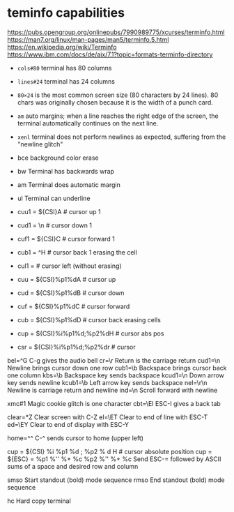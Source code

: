 # teminfo capabilities

https://pubs.opengroup.org/onlinepubs/7990989775/xcurses/terminfo.html
https://man7.org/linux/man-pages/man5/terminfo.5.html
https://en.wikipedia.org/wiki/Terminfo
https://www.ibm.com/docs/de/aix/7.1?topic=formats-terminfo-directory

- `cols#80` terminal has 80 columns
- `lines#24` terminal has 24 columns
- `80×24` is the most common screen size (80 characters by 24 lines). 80 chars was originally chosen because it is the width of a punch card.

- `am` auto margins; when a line reaches the right edge of the screen, the terminal automatically continues on the next line.
- `xenl` terminal does not perform newlines as expected, suffering from the "newline glitch"

- bce   background color erase
- bw    Terminal has backwards wrap
- am    Terminal does automatic margin
- ul    Terminal can underline

- cuu1  = ${CSI}A               # cursor up 1
- cud1  = \n                    # cursor down 1
- cuf1  = ${CSI}C               # cursor forward 1
- cub1  = ^H                    # cursor back 1 erasing the cell
- cul1  =                       # cursor left (without erasing)
- cuu   = ${CSI}%p1%dA          # cursor up
- cud   = ${CSI}%p1%dB          # cursor down
- cuf   = ${CSI}%p1%dC          # cursor forward
- cub   = ${CSI}%p1%dD          # cursor back erasing cells
- cup   = ${CSI}%i%p1%d;%p2%dH  # cursor abs pos
- csr   = ${CSI}%i%p1%d;%p2%dr  # cursor

bel=^G   C-g gives the audio bell
cr=\r    Return is the carriage return
cud1=\n  Newline brings cursor down one row
cub1=\b  Backspace brings cursor back one column
kbs=\b   Backspace key sends backspace
kcud1=\n Down arrow key sends newline
kcub1=\b Left arrow key sends backspace
nel=\r\n Newline is carriage return and newline
ind=\n   Scroll forward with newline

xmc#1    Magic cookie glitch is one character
cbt=\EI  ESC-I gives a back tab

clear=*Z Clear screen with C-Z
el=\ET   Clear to end of line with ESC-T
ed=\EY   Clear to end of display with ESC-Y

home=^^  C-^ sends cursor to home (upper left)

cup   = ${CSI} %i %p1 %d ; %p2 % d H  # cursor absolute position
cup   = ${ESC} = %p1 %'' %+ %c %p2 %'' %+ %c
  Send ESC-= followed by ASCII sums of a space and desired row and column

smso   Start standout (bold) mode sequence
rmso   End standout (bold) mode sequence

hc     Hard copy terminal
